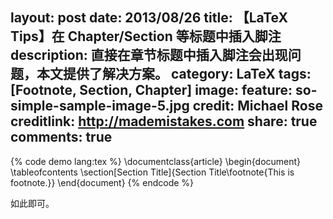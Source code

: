 layout: post
date: 2013/08/26
title: 【LaTeX Tips】在 Chapter/Section 等标题中插入脚注
description: 直接在章节标题中插入脚注会出现问题，本文提供了解决方案。
category: LaTeX
tags: [Footnote, Section, Chapter]
image:
  feature: so-simple-sample-image-5.jpg
  credit: Michael Rose
  creditlink: http://mademistakes.com
share: true
comments: true
---

{% code demo lang:tex %}
\documentclass{article}
\begin{document}
\tableofcontents
\section[Section Title]{Section Title\footnote{This is footnote.}}
\end{document}
{% endcode %}

如此即可。
